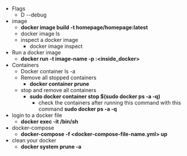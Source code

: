 * Flags
    * D --debug
* image
    * **docker image build -t homepage/homepage:latest**
    * docker image ls
    * inspect a docker image
        * docker image inspect <image-id>
* Run a docker image
    * **docker run -t image-name -p <outside docker>:<inside_docker>**
* Containers
    * Docker container ls -a
    * Remove all stopped containers
        * **docker container prune**
    * stop and remove all containers
        * **sudo docker container stop $(sudo docker ps -a -q)** 
            * check the containers after running this command with this command **sudo docker ps -a -q**
* login to a docker file
    * **docker exec -it <container-id> /bin/sh**
* docker-compose 
    * **docker-compose -f <docker-compose-file-name.yml> up**
* clean your docker 
    * **docker system prune -a**
    

